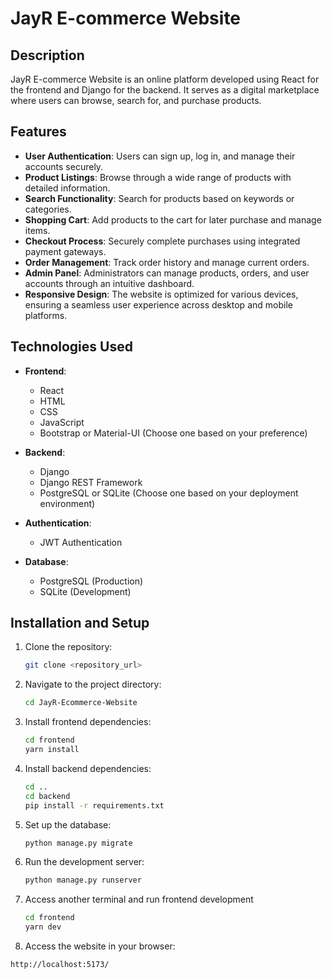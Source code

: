 # JayR E-commerce Website

## Description

JayR E-commerce Website is an online platform developed using React for the frontend and Django for the backend. It serves as a digital marketplace where users can browse, search for, and purchase products.

## Features

- **User Authentication**: Users can sign up, log in, and manage their accounts securely.
- **Product Listings**: Browse through a wide range of products with detailed information.
- **Search Functionality**: Search for products based on keywords or categories.
- **Shopping Cart**: Add products to the cart for later purchase and manage items.
- **Checkout Process**: Securely complete purchases using integrated payment gateways.
- **Order Management**: Track order history and manage current orders.
- **Admin Panel**: Administrators can manage products, orders, and user accounts through an intuitive dashboard.
- **Responsive Design**: The website is optimized for various devices, ensuring a seamless user experience across desktop and mobile platforms.

## Technologies Used

- **Frontend**:
  - React
  - HTML
  - CSS
  - JavaScript
  - Bootstrap or Material-UI (Choose one based on your preference)

- **Backend**:
  - Django
  - Django REST Framework
  - PostgreSQL or SQLite (Choose one based on your deployment environment)

- **Authentication**:
  - JWT Authentication

- **Database**:
  - PostgreSQL (Production)
  - SQLite (Development)

## Installation and Setup

1. Clone the repository:

   ```bash
   git clone <repository_url>

2. Navigate to the project directory:

   ```bash
   cd JayR-Ecommerce-Website

3. Install frontend dependencies:
   
   ```bash
   cd frontend
   yarn install

4. Install backend dependencies:

   ```bash
   cd ..
   cd backend
   pip install -r requirements.txt

5. Set up the database:
   
   ```bash
   python manage.py migrate

7. Run the development server:
   
   ```bash
   python manage.py runserver
   
9. Access another terminal and run frontend development

   ```bash
   cd frontend
   yarn dev
   
10. Access the website in your browser:

   ```bash
   http://localhost:5173/
